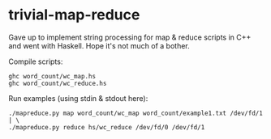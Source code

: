 # trivial-map-reduce

Gave up to implement string processing for map & reduce scripts in C++ and went with Haskell. Hope it's not much of a bother.

Compile scripts:
```
ghc word_count/wc_map.hs
ghc word_count/wc_reduce.hs
```
Run examples (using stdin & stdout here):
```
./mapreduce.py map word_count/wc_map word_count/example1.txt /dev/fd/1 | \
./mapreduce.py reduce hs/wc_reduce /dev/fd/0 /dev/fd/1
```
